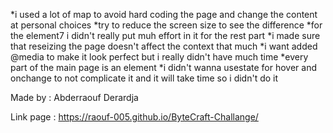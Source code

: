 *i used a lot of map to avoid hard coding the page and change the content at personal choices
*try to reduce the screen size to see the difference
*for the element7 i didn't really put muh effort in it for the rest part 
*i made sure that reseizing the page doesn't affect the context that much 
*i want added @media to make it look perfect but i really didn't have much time 
*every part of the main page is an element 
*i didn't wanna usestate for hover and onchange to not complicate it and it will take time so i didn't do it

Made by :
Abderraouf Derardja 

Link page :
https://raouf-005.github.io/ByteCraft-Challange/

